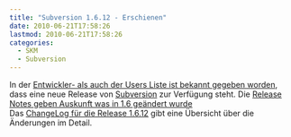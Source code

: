 ```yaml
---
title: "Subversion 1.6.12 - Erschienen"
date: 2010-06-21T17:58:26
lastmod: 2010-06-21T17:58:26
categories:
  - SKM
  - Subversion
---
```

In der <a href="http://svn.haxx.se/dev/archive-2010-06/0320.shtml">Entwickler- als auch der Users Liste ist bekannt gegeben worden</a>, dass eine neue Release von <a href="http://subversion.apache.org">Subversion</a> zur Verfügung steht. Die  <a href="http://subversion.apache.org/docs/release-notes/1.6.html">Release Notes geben Auskunft was in 1.6 geändert wurde</a>      
Das <a href="http://svn.apache.org/repos/asf/subversion/tags/1.6.12/CHANGES">ChangeLog für die Release 1.6.12</a> gibt eine Übersicht über die Änderungen im Detail.
